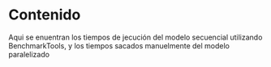 # Contenido

Aqui se enuentran los tiempos de jecución del modelo secuencial utilizando BenchmarkTools, y los tiempos sacados manuelmente del modelo paralelizado
